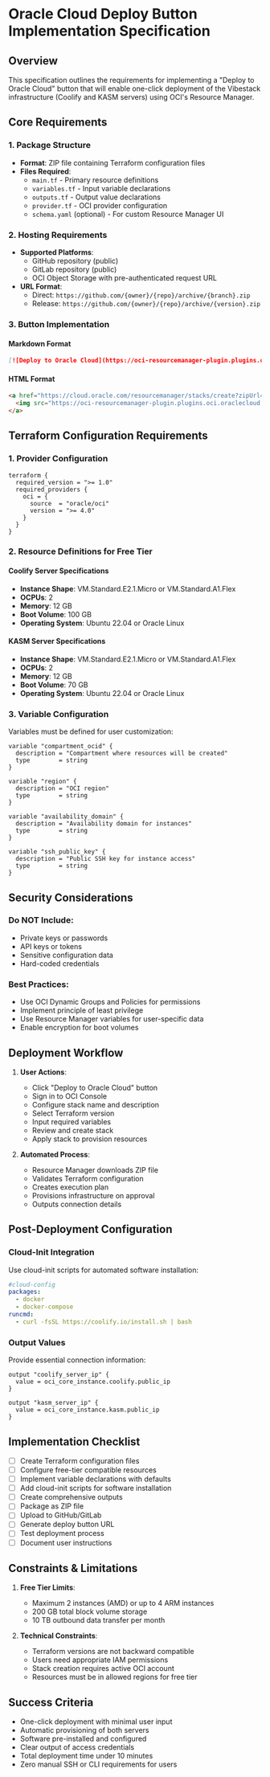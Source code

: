 # Oracle Cloud Deploy Button Implementation Specification

## Overview
This specification outlines the requirements for implementing a "Deploy to Oracle Cloud" button that will enable one-click deployment of the Vibestack infrastructure (Coolify and KASM servers) using OCI's Resource Manager.

## Core Requirements

### 1. Package Structure
- **Format**: ZIP file containing Terraform configuration files
- **Files Required**:
  - `main.tf` - Primary resource definitions
  - `variables.tf` - Input variable declarations
  - `outputs.tf` - Output value declarations
  - `provider.tf` - OCI provider configuration
  - `schema.yaml` (optional) - For custom Resource Manager UI

### 2. Hosting Requirements
- **Supported Platforms**:
  - GitHub repository (public)
  - GitLab repository (public)
  - OCI Object Storage with pre-authenticated request URL
- **URL Format**:
  - Direct: `https://github.com/{owner}/{repo}/archive/{branch}.zip`
  - Release: `https://github.com/{owner}/{repo}/archive/{version}.zip`

### 3. Button Implementation

#### Markdown Format
```markdown
[![Deploy to Oracle Cloud](https://oci-resourcemanager-plugin.plugins.oci.oraclecloud.com/latest/deploy-to-oracle-cloud.svg)](https://cloud.oracle.com/resourcemanager/stacks/create?zipUrl={YOUR_ZIP_URL})
```

#### HTML Format
```html
<a href="https://cloud.oracle.com/resourcemanager/stacks/create?zipUrl={YOUR_ZIP_URL}" target="_blank">
  <img src="https://oci-resourcemanager-plugin.plugins.oci.oraclecloud.com/latest/deploy-to-oracle-cloud.svg" alt="Deploy to Oracle Cloud"/>
</a>
```

## Terraform Configuration Requirements

### 1. Provider Configuration
```hcl
terraform {
  required_version = ">= 1.0"
  required_providers {
    oci = {
      source  = "oracle/oci"
      version = ">= 4.0"
    }
  }
}
```

### 2. Resource Definitions for Free Tier

#### Coolify Server Specifications
- **Instance Shape**: VM.Standard.E2.1.Micro or VM.Standard.A1.Flex
- **OCPUs**: 2
- **Memory**: 12 GB
- **Boot Volume**: 100 GB
- **Operating System**: Ubuntu 22.04 or Oracle Linux

#### KASM Server Specifications
- **Instance Shape**: VM.Standard.E2.1.Micro or VM.Standard.A1.Flex
- **OCPUs**: 2
- **Memory**: 12 GB
- **Boot Volume**: 70 GB
- **Operating System**: Ubuntu 22.04 or Oracle Linux

### 3. Variable Configuration
Variables must be defined for user customization:
```hcl
variable "compartment_ocid" {
  description = "Compartment where resources will be created"
  type        = string
}

variable "region" {
  description = "OCI region"
  type        = string
}

variable "availability_domain" {
  description = "Availability domain for instances"
  type        = string
}

variable "ssh_public_key" {
  description = "Public SSH key for instance access"
  type        = string
}
```

## Security Considerations

### Do NOT Include:
- Private keys or passwords
- API keys or tokens
- Sensitive configuration data
- Hard-coded credentials

### Best Practices:
- Use OCI Dynamic Groups and Policies for permissions
- Implement principle of least privilege
- Use Resource Manager variables for user-specific data
- Enable encryption for boot volumes

## Deployment Workflow

1. **User Actions**:
   - Click "Deploy to Oracle Cloud" button
   - Sign in to OCI Console
   - Configure stack name and description
   - Select Terraform version
   - Input required variables
   - Review and create stack
   - Apply stack to provision resources

2. **Automated Process**:
   - Resource Manager downloads ZIP file
   - Validates Terraform configuration
   - Creates execution plan
   - Provisions infrastructure on approval
   - Outputs connection details

## Post-Deployment Configuration

### Cloud-Init Integration
Use cloud-init scripts for automated software installation:
```yaml
#cloud-config
packages:
  - docker
  - docker-compose
runcmd:
  - curl -fsSL https://coolify.io/install.sh | bash
```

### Output Values
Provide essential connection information:
```hcl
output "coolify_server_ip" {
  value = oci_core_instance.coolify.public_ip
}

output "kasm_server_ip" {
  value = oci_core_instance.kasm.public_ip
}
```

## Implementation Checklist

- [ ] Create Terraform configuration files
- [ ] Configure free-tier compatible resources
- [ ] Implement variable declarations with defaults
- [ ] Add cloud-init scripts for software installation
- [ ] Create comprehensive outputs
- [ ] Package as ZIP file
- [ ] Upload to GitHub/GitLab
- [ ] Generate deploy button URL
- [ ] Test deployment process
- [ ] Document user instructions

## Constraints & Limitations

1. **Free Tier Limits**:
   - Maximum 2 instances (AMD) or up to 4 ARM instances
   - 200 GB total block volume storage
   - 10 TB outbound data transfer per month

2. **Technical Constraints**:
   - Terraform versions are not backward compatible
   - Users need appropriate IAM permissions
   - Stack creation requires active OCI account
   - Resources must be in allowed regions for free tier

## Success Criteria

- One-click deployment with minimal user input
- Automatic provisioning of both servers
- Software pre-installed and configured
- Clear output of access credentials
- Total deployment time under 10 minutes
- Zero manual SSH or CLI requirements for users